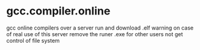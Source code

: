 # gcc.compiler.online
gcc online compilers over a server run and download .elf
warning on case of real use of this server remove the runer .exe for other users not get control of file system
